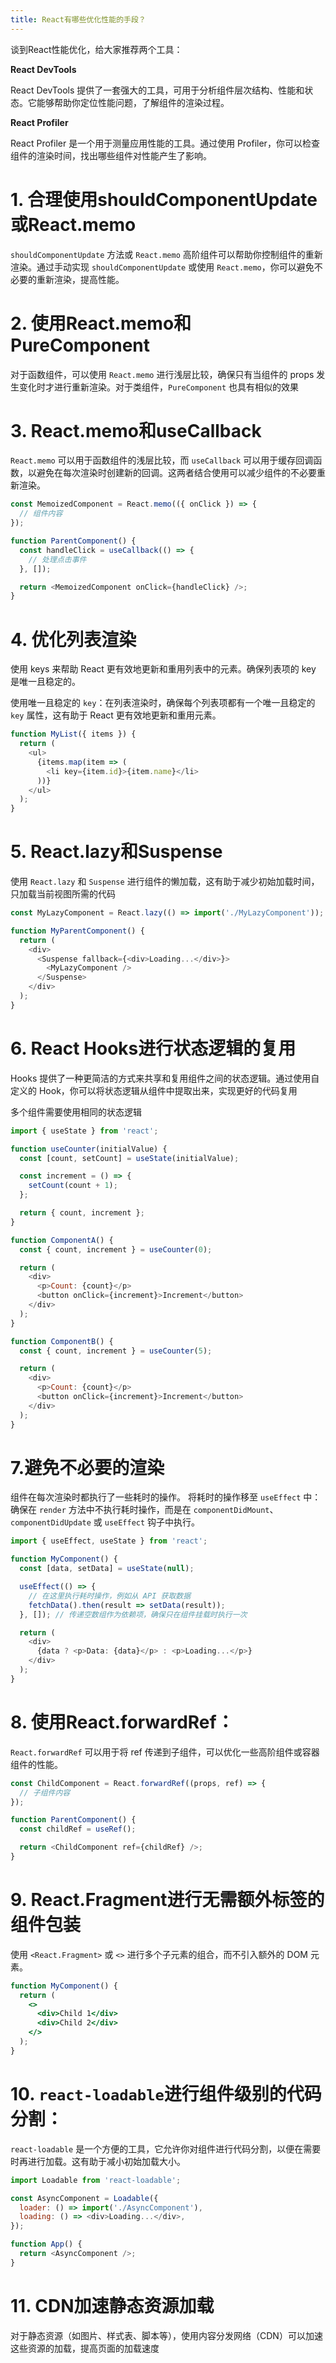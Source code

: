 ```yaml
---
title: React有哪些优化性能的手段？
---
```


谈到React性能优化，给大家推荐两个工具：

**React DevTools**

React DevTools 提供了一套强大的工具，可用于分析组件层次结构、性能和状态。它能够帮助你定位性能问题，了解组件的渲染过程。

**React Profiler**

React Profiler 是一个用于测量应用性能的工具。通过使用 Profiler，你可以检查组件的渲染时间，找出哪些组件对性能产生了影响。

# 1. **合理使用shouldComponentUpdate或React.memo**

`shouldComponentUpdate` 方法或 `React.memo` 高阶组件可以帮助你控制组件的重新渲染。通过手动实现 `shouldComponentUpdate` 或使用 `React.memo`，你可以避免不必要的重新渲染，提高性能。

# 2. **使用React.memo和PureComponent**

对于函数组件，可以使用 `React.memo` 进行浅层比较，确保只有当组件的 props 发生变化时才进行重新渲染。对于类组件，`PureComponent` 也具有相似的效果

# 3. **React.memo和useCallback**
`React.memo` 可以用于函数组件的浅层比较，而 `useCallback` 可以用于缓存回调函数，以避免在每次渲染时创建新的回调。这两者结合使用可以减少组件的不必要重新渲染。

```js
const MemoizedComponent = React.memo(({ onClick }) => {
  // 组件内容
});

function ParentComponent() {
  const handleClick = useCallback(() => {
    // 处理点击事件
  }, []);

  return <MemoizedComponent onClick={handleClick} />;
}

```

# 4. **优化列表渲染**
使用 keys 来帮助 React 更有效地更新和重用列表中的元素。确保列表项的 key 是唯一且稳定的。

使用唯一且稳定的 `key`：在列表渲染时，确保每个列表项都有一个唯一且稳定的 `key` 属性，这有助于 React 更有效地更新和重用元素。

```js
function MyList({ items }) {
  return (
    <ul>
      {items.map(item => (
        <li key={item.id}>{item.name}</li>
      ))}
    </ul>
  );
}

```

# 5. **React.lazy和Suspense**

使用 `React.lazy` 和 `Suspense` 进行组件的懒加载，这有助于减少初始加载时间，只加载当前视图所需的代码

```js
const MyLazyComponent = React.lazy(() => import('./MyLazyComponent'));

function MyParentComponent() {
  return (
    <div>
      <Suspense fallback={<div>Loading...</div>}>
        <MyLazyComponent />
      </Suspense>
    </div>
  );
}

```

# 6. **React Hooks进行状态逻辑的复用**

Hooks 提供了一种更简洁的方式来共享和复用组件之间的状态逻辑。通过使用自定义的 Hook，你可以将状态逻辑从组件中提取出来，实现更好的代码复用

多个组件需要使用相同的状态逻辑

```js
import { useState } from 'react';

function useCounter(initialValue) {
  const [count, setCount] = useState(initialValue);

  const increment = () => {
    setCount(count + 1);
  };

  return { count, increment };
}

function ComponentA() {
  const { count, increment } = useCounter(0);

  return (
    <div>
      <p>Count: {count}</p>
      <button onClick={increment}>Increment</button>
    </div>
  );
}

function ComponentB() {
  const { count, increment } = useCounter(5);

  return (
    <div>
      <p>Count: {count}</p>
      <button onClick={increment}>Increment</button>
    </div>
  );
}

```

# 7.避免不必要的渲染
组件在每次渲染时都执行了一些耗时的操作。
将耗时的操作移至 `useEffect` 中：确保在 `render` 方法中不执行耗时操作，而是在 `componentDidMount`、`componentDidUpdate` 或 `useEffect` 钩子中执行。

```js
import { useEffect, useState } from 'react';

function MyComponent() {
  const [data, setData] = useState(null);

  useEffect(() => {
    // 在这里执行耗时操作，例如从 API 获取数据
    fetchData().then(result => setData(result));
  }, []); // 传递空数组作为依赖项，确保只在组件挂载时执行一次

  return (
    <div>
      {data ? <p>Data: {data}</p> : <p>Loading...</p>}
    </div>
  );
}

```

# 8. **使用React.forwardRef：**
`React.forwardRef` 可以用于将 ref 传递到子组件，可以优化一些高阶组件或容器组件的性能。

```js
const ChildComponent = React.forwardRef((props, ref) => {
  // 子组件内容
});

function ParentComponent() {
  const childRef = useRef();

  return <ChildComponent ref={childRef} />;
}

```

# 9. **React.Fragment进行无需额外标签的组件包装**
使用 `<React.Fragment>` 或 `<>` 进行多个子元素的组合，而不引入额外的 DOM 元素。

```jsx
function MyComponent() {
  return (
    <>
      <div>Child 1</div>
      <div>Child 2</div>
    </>
  );
}

```

# 10. **`react-loadable`进行组件级别的代码分割：**
`react-loadable` 是一个方便的工具，它允许你对组件进行代码分割，以便在需要时再进行加载。这有助于减小初始加载大小。

```js
import Loadable from 'react-loadable';

const AsyncComponent = Loadable({
  loader: () => import('./AsyncComponent'),
  loading: () => <div>Loading...</div>,
});

function App() {
  return <AsyncComponent />;
}

```

# 11. **CDN加速静态资源加载**
对于静态资源（如图片、样式表、脚本等），使用内容分发网络（CDN）可以加速这些资源的加载，提高页面的加载速度

